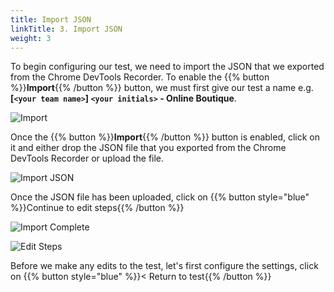 ```yaml
---
title: Import JSON
linkTitle: 3. Import JSON
weight: 3
---
```


To begin configuring our test, we need to import the JSON that we exported from the Chrome DevTools Recorder. To enable the {{% button %}}**Import**{{% /button %}} button, we must first give our test a name e.g. **[`<your team name>`] `<your initials>` - Online Boutique**.

![Import](../../images/import.png)

Once the {{% button %}}**Import**{{% /button %}} button is enabled, click on it and either drop the JSON file that you exported from the Chrome DevTools Recorder or upload the file.

![Import JSON](../../images/import-json.png)

Once the JSON file has been uploaded, click on {{% button style="blue" %}}Continue to edit steps{{% /button %}}

![Import Complete](../../images/import-complete.png)

![Edit Steps](../../images/edit-steps.png)

Before we make any edits to the test, let's first configure the settings, click on {{% button style="blue" %}}< Return to test{{% /button %}}
